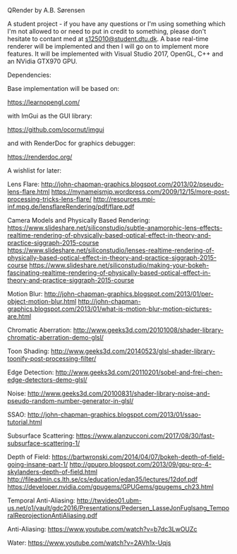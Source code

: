 QRender by A.B. Sørensen

A student project - if you have any questions or I'm using something which I'm not allowed to or need to put in credit to something, please don't hesitate to contant med at s125010@student.dtu.dk.
A base real-time renderer will be implemented and then I will go on to implement more features.
It will be implemented with Visual Studio 2017, OpenGL, C++ and an NVidia GTX970 GPU.

Dependencies:



Base implementation will be based on:

https://learnopengl.com/

with ImGui as the GUI library:

https://github.com/ocornut/imgui

and with RenderDoc for graphics debugger:

https://renderdoc.org/



A wishlist for later:


Lens Flare:
http://john-chapman-graphics.blogspot.com/2013/02/pseudo-lens-flare.html
https://mynameismjp.wordpress.com/2009/12/15/more-post-processing-tricks-lens-flare/
http://resources.mpi-inf.mpg.de/lensflareRendering/pdf/flare.pdf


Camera Models and Physically Based Rendering:
https://www.slideshare.net/siliconstudio/subtle-anamorphic-lens-effects-realtime-rendering-of-physically-based-optical-effect-in-theory-and-practice-siggraph-2015-course
https://www.slideshare.net/siliconstudio/lenses-realtime-rendering-of-physically-based-optical-effect-in-theory-and-practice-siggraph-2015-course
https://www.slideshare.net/siliconstudio/making-your-bokeh-fascinating-realtime-rendering-of-physically-based-optical-effect-in-theory-and-practice-siggraph-2015-course

Motion Blur:
http://john-chapman-graphics.blogspot.com/2013/01/per-object-motion-blur.html
http://john-chapman-graphics.blogspot.com/2013/01/what-is-motion-blur-motion-pictures-are.html


Chromatic Aberration:
http://www.geeks3d.com/20101008/shader-library-chromatic-aberration-demo-glsl/


Toon Shading:
http://www.geeks3d.com/20140523/glsl-shader-library-toonify-post-processing-filter/


Edge Detection:
http://www.geeks3d.com/20110201/sobel-and-frei-chen-edge-detectors-demo-glsl/


Noise:
http://www.geeks3d.com/20100831/shader-library-noise-and-pseudo-random-number-generator-in-glsl/


SSAO:
http://john-chapman-graphics.blogspot.com/2013/01/ssao-tutorial.html


Subsurface Scattering:
https://www.alanzucconi.com/2017/08/30/fast-subsurface-scattering-1/


Depth of Field:
https://bartwronski.com/2014/04/07/bokeh-depth-of-field-going-insane-part-1/
http://gpupro.blogspot.com/2013/09/gpu-pro-4-skylanders-depth-of-field.html
http://fileadmin.cs.lth.se/cs/education/edan35/lectures/12dof.pdf
https://developer.nvidia.com/gpugems/GPUGems/gpugems_ch23.html


Temporal Anti-Aliasing:
http://twvideo01.ubm-us.net/o1/vault/gdc2016/Presentations/Pedersen_LasseJonFuglsang_TemporalReprojectionAntiAliasing.pdf


Anti-Aliasing:
https://www.youtube.com/watch?v=b7dc3LwOUZc


Water:
https://www.youtube.com/watch?v=2AVh1x-Uqjs
